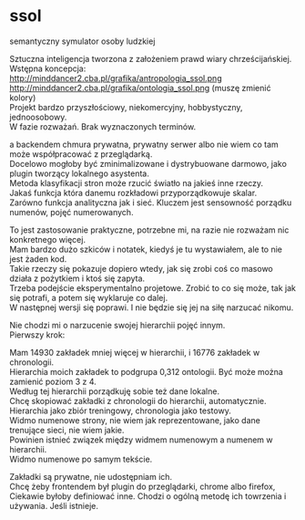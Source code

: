 # ssol  
semantyczny symulator osoby ludzkiej  

Sztuczna inteligencja tworzona z założeniem prawd wiary chrześcijańskiej.  
Wstępna koncepcja:  
http://minddancer2.cba.pl/grafika/antropologia_ssol.png  
http://minddancer2.cba.pl/grafika/ontologia_ssol.png    (muszę zmienić kolory)  
Projekt bardzo przyszłościowy, niekomercyjny, hobbystyczny, jednoosobowy.    
W fazie rozważań. Brak wyznaczonych terminów.  


a backendem chmura prywatna, prywatny serwer albo nie wiem co tam może współpracować z przeglądarką.   
Docelowo mogłoby być zminimalizowane i dystrybuowane darmowo, jako plugin tworzący lokalnego asystenta.  
Metoda klasyfikacji stron może rzucić światło na jakieś inne rzeczy.  
Jakaś funkcja która danemu rozkładowi przyporządkowuje skalar.      
Zarówno funkcja analityczna jak i sieć. Kluczem jest sensowność porządku numenów, pojęć numerowanych.  

To jest zastosowanie praktyczne, potrzebne mi, na razie nie rozważam nic konkretnego więcej.  
Mam bardzo dużo szkiców i notatek, kiedyś je tu wystawiałem, ale to nie jest żaden kod.  
Takie rzeczy się pokazuje dopiero wtedy, jak się zrobi coś co masowo działa z pożytkiem i ktoś się zapyta.   
Trzeba podejście eksperymentalno projetowe. Zrobić to co się może, tak jak się potrafi, a potem się wyklaruje co dalej.  
W następnej wersji się poprawi. I nie będzie się jej na siłę narzucać nikomu.  

Nie chodzi mi o narzucenie swojej hierarchii pojęć innym.  
Pierwszy krok:  

Mam 14930 zakładek mniej więcej w hierarchii, i 16776 zakładek w chronologii.  
Hierarchia moich zakładek to podgrupa 0,312 ontologii. Być może można zamienić poziom 3 z 4.  
Według tej hierarchii porządkuję sobie też dane lokalne.     
Chcę skopiować zakładki z chronologii do hierarchii, automatycznie.  
Hierarchia jako zbiór treningowy, chronologia jako testowy.  
Widmo numenowe strony, nie wiem jak reprezentowane, jako dane trenujące sieci, nie wiem jakie.  
Powinien istnieć związek między widmem numenowym a numenem w hierarchii.  
Widmo numenowe po samym tekście.  

Zakładki są prywatne, nie udostępniam ich.  
Chcę żeby frontendem był plugin do przeglądarki, chrome albo firefox,   
Ciekawie byłoby definiować inne. Chodzi o ogólną metodę ich towrzenia i używania. Jeśli istnieje.  

